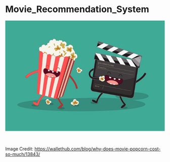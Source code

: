 # Movie_Recommendation_System

<p align="center">
 <img src="why-does-movie-popcorn-cost-so-much.jpg" width="600" height="350">
</p> <br>

Image Credit: https://wallethub.com/blog/why-does-movie-popcorn-cost-so-much/13843/
